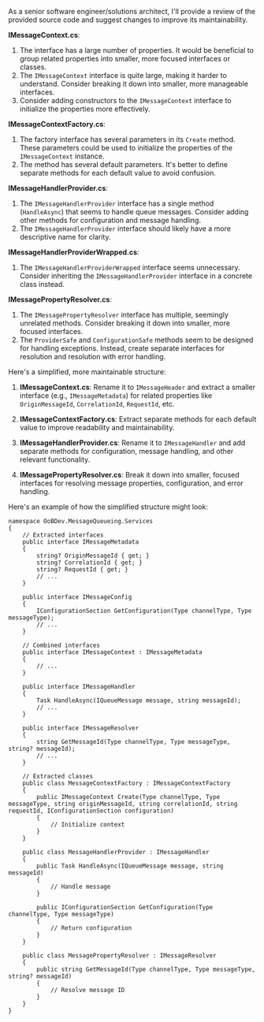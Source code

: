 As a senior software engineer/solutions architect, I'll provide a review of the provided source code and suggest changes to improve its maintainability.

**IMessageContext.cs**:
1. The interface has a large number of properties. It would be beneficial to group related properties into smaller, more focused interfaces or classes.
2. The `IMessageContext` interface is quite large, making it harder to understand. Consider breaking it down into smaller, more manageable interfaces.
3. Consider adding constructors to the `IMessageContext` interface to initialize the properties more effectively.

**IMessageContextFactory.cs**:
1. The factory interface has several parameters in its `Create` method. These parameters could be used to initialize the properties of the `IMessageContext` instance.
2. The method has several default parameters. It's better to define separate methods for each default value to avoid confusion.

**IMessageHandlerProvider.cs**:
1. The `IMessageHandlerProvider` interface has a single method (`HandleAsync`) that seems to handle queue messages. Consider adding other methods for configuration and message handling.
2. The `IMessageHandlerProvider` interface should likely have a more descriptive name for clarity.

**IMessageHandlerProviderWrapped.cs**:
1. The `IMessageHandlerProviderWrapped` interface seems unnecessary. Consider inheriting the `IMessageHandlerProvider` interface in a concrete class instead.

**IMessagePropertyResolver.cs**:
1. The `IMessagePropertyResolver` interface has multiple, seemingly unrelated methods. Consider breaking it down into smaller, more focused interfaces.
2. The `ProviderSafe` and `ConfigurationSafe` methods seem to be designed for handling exceptions. Instead, create separate interfaces for resolution and resolution with error handling.

Here's a simplified, more maintainable structure:

1. **IMessageContext.cs**: Rename it to `IMessageHeader` and extract a smaller interface (e.g., `IMessageMetadata`) for related properties like `OriginMessageId`, `CorrelationId`, `RequestId`, etc.

2. **IMessageContextFactory.cs**: Extract separate methods for each default value to improve readability and maintainability.

3. **IMessageHandlerProvider.cs**: Rename it to `IMessageHandler` and add separate methods for configuration, message handling, and other relevant functionality.

4. **IMessagePropertyResolver.cs**: Break it down into smaller, focused interfaces for resolving message properties, configuration, and error handling.

Here's an example of how the simplified structure might look:

```
namespace OoBDev.MessageQueueing.Services
{
    // Extracted interfaces
    public interface IMessageMetadata
    {
        string? OriginMessageId { get; }
        string? CorrelationId { get; }
        string? RequestId { get; }
        // ...
    }

    public interface IMessageConfig
    {
        IConfigurationSection GetConfiguration(Type channelType, Type messageType);
        // ...
    }

    // Combined interfaces
    public interface IMessageContext : IMessageMetadata
    {
        // ...
    }

    public interface IMessageHandler
    {
        Task HandleAsync(IQueueMessage message, string messageId);
        // ...
    }

    public interface IMessageResolver
    {
        string GetMessageId(Type channelType, Type messageType, string? messageId);
        // ...
    }

    // Extracted classes
    public class MessageContextFactory : IMessageContextFactory
    {
        public IMessageContext Create(Type channelType, Type messageType, string originMessageId, string correlationId, string requestId, IConfigurationSection configuration)
        {
            // Initialize context
        }
    }

    public class MessageHandlerProvider : IMessageHandler
    {
        public Task HandleAsync(IQueueMessage message, string messageId)
        {
            // Handle message
        }

        public IConfigurationSection GetConfiguration(Type channelType, Type messageType)
        {
            // Return configuration
        }
    }

    public class MessagePropertyResolver : IMessageResolver
    {
        public string GetMessageId(Type channelType, Type messageType, string? messageId)
        {
            // Resolve message ID
        }
    }
}
```
